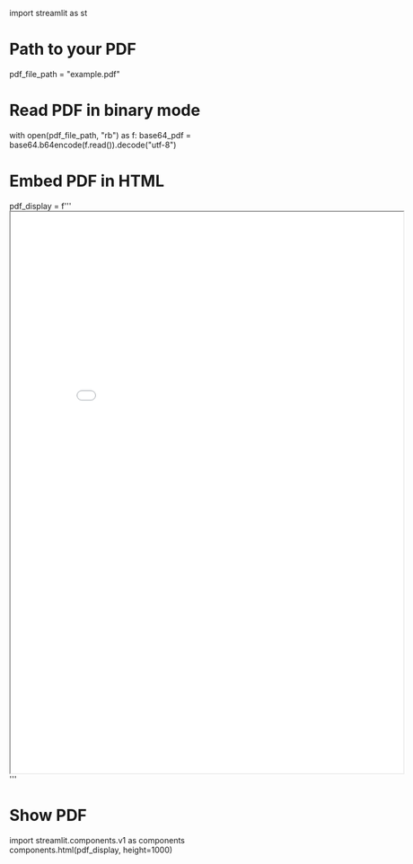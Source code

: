 import streamlit as st

# Path to your PDF
pdf_file_path = "example.pdf"

# Read PDF in binary mode
with open(pdf_file_path, "rb") as f:
    base64_pdf = base64.b64encode(f.read()).decode("utf-8")

# Embed PDF in HTML
pdf_display = f'''
    <iframe 
        src="data:application/pdf;base64,{base64_pdf}" 
        width="700" 
        height="1000" 
        type="application/pdf">
    </iframe>
    '''

# Show PDF
import streamlit.components.v1 as components
components.html(pdf_display, height=1000)

